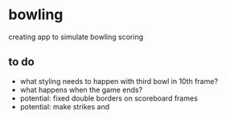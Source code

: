 # bowling
creating app to simulate bowling scoring

## to do
- what styling needs to happen with third bowl in 10th frame?
- what happens when the game ends?
- potential: fixed double borders on scoreboard frames
- potential: make strikes and 